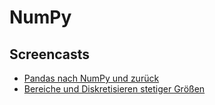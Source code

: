 # NumPy

## Screencasts

- [Pandas nach NumPy und zurück](https://youtu.be/KFt5wh0teVE)
- [Bereiche und Diskretisieren stetiger Größen](youtube)
